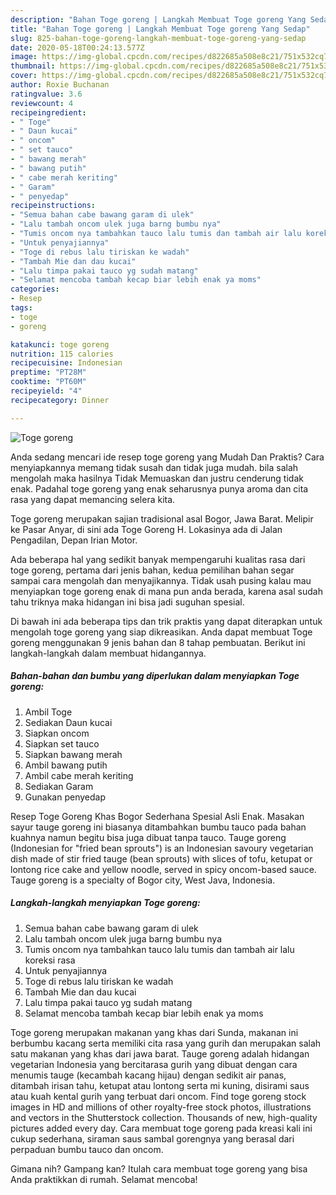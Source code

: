 ```yaml
---
description: "Bahan Toge goreng | Langkah Membuat Toge goreng Yang Sedap"
title: "Bahan Toge goreng | Langkah Membuat Toge goreng Yang Sedap"
slug: 825-bahan-toge-goreng-langkah-membuat-toge-goreng-yang-sedap
date: 2020-05-18T00:24:13.577Z
image: https://img-global.cpcdn.com/recipes/d822685a508e8c21/751x532cq70/toge-goreng-foto-resep-utama.jpg
thumbnail: https://img-global.cpcdn.com/recipes/d822685a508e8c21/751x532cq70/toge-goreng-foto-resep-utama.jpg
cover: https://img-global.cpcdn.com/recipes/d822685a508e8c21/751x532cq70/toge-goreng-foto-resep-utama.jpg
author: Roxie Buchanan
ratingvalue: 3.6
reviewcount: 4
recipeingredient:
- " Toge"
- " Daun kucai"
- " oncom"
- " set tauco"
- " bawang merah"
- " bawang putih"
- " cabe merah keriting"
- " Garam"
- " penyedap"
recipeinstructions:
- "Semua bahan cabe bawang garam di ulek"
- "Lalu tambah oncom ulek juga barng bumbu nya"
- "Tumis oncom nya tambahkan tauco lalu tumis dan tambah air lalu koreksi rasa"
- "Untuk penyajiannya"
- "Toge di rebus lalu tiriskan ke wadah"
- "Tambah Mie dan dau kucai"
- "Lalu timpa pakai tauco yg sudah matang"
- "Selamat mencoba tambah kecap biar lebih enak ya moms"
categories:
- Resep
tags:
- toge
- goreng

katakunci: toge goreng 
nutrition: 115 calories
recipecuisine: Indonesian
preptime: "PT28M"
cooktime: "PT60M"
recipeyield: "4"
recipecategory: Dinner

---
```



![Toge goreng](https://img-global.cpcdn.com/recipes/d822685a508e8c21/751x532cq70/toge-goreng-foto-resep-utama.jpg)

Anda sedang mencari ide resep toge goreng yang Mudah Dan Praktis? Cara menyiapkannya memang tidak susah dan tidak juga mudah. bila salah mengolah maka hasilnya Tidak Memuaskan dan justru cenderung tidak enak. Padahal toge goreng yang enak seharusnya punya aroma dan cita rasa yang dapat memancing selera kita.

Toge goreng merupakan sajian tradisional asal Bogor, Jawa Barat. Melipir ke Pasar Anyar, di sini ada Toge Goreng H. Lokasinya ada di Jalan Pengadilan, Depan Irian Motor.

Ada beberapa hal yang sedikit banyak mempengaruhi kualitas rasa dari toge goreng, pertama dari jenis bahan, kedua pemilihan bahan segar sampai cara mengolah dan menyajikannya. Tidak usah pusing kalau mau menyiapkan toge goreng enak di mana pun anda berada, karena asal sudah tahu triknya maka hidangan ini bisa jadi suguhan spesial.


Di bawah ini ada beberapa tips dan trik praktis yang dapat diterapkan untuk mengolah toge goreng yang siap dikreasikan. Anda dapat membuat Toge goreng menggunakan 9 jenis bahan dan 8 tahap pembuatan. Berikut ini langkah-langkah dalam membuat hidangannya.

<!--inarticleads1-->

##### Bahan-bahan dan bumbu yang diperlukan dalam menyiapkan Toge goreng:

1. Ambil  Toge
1. Sediakan  Daun kucai
1. Siapkan  oncom
1. Siapkan  set tauco
1. Siapkan  bawang merah
1. Ambil  bawang putih
1. Ambil  cabe merah keriting
1. Sediakan  Garam
1. Gunakan  penyedap


Resep Toge Goreng Khas Bogor Sederhana Spesial Asli Enak. Masakan sayur tauge goreng ini biasanya ditambahkan bumbu tauco pada bahan kuahnya namun begitu bisa juga dibuat tanpa tauco. Tauge goreng (Indonesian for &#34;fried bean sprouts&#34;) is an Indonesian savoury vegetarian dish made of stir fried tauge (bean sprouts) with slices of tofu, ketupat or lontong rice cake and yellow noodle, served in spicy oncom-based sauce. Tauge goreng is a specialty of Bogor city, West Java, Indonesia. 

<!--inarticleads2-->

##### Langkah-langkah menyiapkan Toge goreng:

1. Semua bahan cabe bawang garam di ulek
1. Lalu tambah oncom ulek juga barng bumbu nya
1. Tumis oncom nya tambahkan tauco lalu tumis dan tambah air lalu koreksi rasa
1. Untuk penyajiannya
1. Toge di rebus lalu tiriskan ke wadah
1. Tambah Mie dan dau kucai
1. Lalu timpa pakai tauco yg sudah matang
1. Selamat mencoba tambah kecap biar lebih enak ya moms


Toge goreng merupakan makanan yang khas dari Sunda, makanan ini berbumbu kacang serta memiliki cita rasa yang gurih dan merupakan salah satu makanan yang khas dari jawa barat. Tauge goreng adalah hidangan vegetarian Indonesia yang bercitarasa gurih yang dibuat dengan cara menumis tauge (kecambah kacang hijau) dengan sedikit air panas, ditambah irisan tahu, ketupat atau lontong serta mi kuning, disirami saus atau kuah kental gurih yang terbuat dari oncom. Find toge goreng stock images in HD and millions of other royalty-free stock photos, illustrations and vectors in the Shutterstock collection. Thousands of new, high-quality pictures added every day. Cara membuat toge goreng pada kreasi kali ini cukup sederhana, siraman saus sambal gorengnya yang berasal dari perpaduan bumbu tauco dan oncom. 

Gimana nih? Gampang kan? Itulah cara membuat toge goreng yang bisa Anda praktikkan di rumah. Selamat mencoba!
